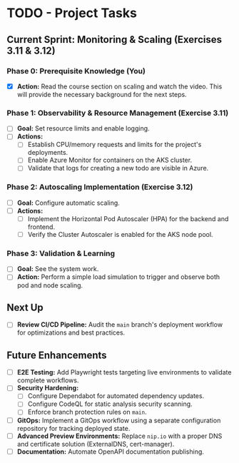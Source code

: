 # TODO - Project Tasks

## Current Sprint: Monitoring & Scaling (Exercises 3.11 & 3.12)

### Phase 0: Prerequisite Knowledge (You)
- [x] **Action:** Read the course section on scaling and watch the video. This will provide the necessary background for the next steps.

### Phase 1: Observability & Resource Management (Exercise 3.11)
- [ ] **Goal:** Set resource limits and enable logging.
- [ ] **Actions:**
    - [ ] Establish CPU/memory requests and limits for the project's deployments.
    - [ ] Enable Azure Monitor for containers on the AKS cluster.
    - [ ] Validate that logs for creating a new todo are visible in Azure.

### Phase 2: Autoscaling Implementation (Exercise 3.12)
- [ ] **Goal:** Configure automatic scaling.
- [ ] **Actions:**
    - [ ] Implement the Horizontal Pod Autoscaler (HPA) for the backend and frontend.
    - [ ] Verify the Cluster Autoscaler is enabled for the AKS node pool.

### Phase 3: Validation & Learning
- [ ] **Goal:** See the system work.
- [ ] **Action:** Perform a simple load simulation to trigger and observe both pod and node scaling.

## Next Up
- [ ] **Review CI/CD Pipeline:** Audit the `main` branch's deployment workflow for optimizations and best practices.

## Future Enhancements
- [ ] **E2E Testing:** Add Playwright tests targeting live environments to validate complete workflows.
- [ ] **Security Hardening:**
    - [ ] Configure Dependabot for automated dependency updates.
    - [ ] Configure CodeQL for static analysis security scanning.
    - [ ] Enforce branch protection rules on `main`.
- [ ] **GitOps:** Implement a GitOps workflow using a separate configuration repository for tracking deployed state.
- [ ] **Advanced Preview Environments:** Replace `nip.io` with a proper DNS and certificate solution (ExternalDNS, cert-manager).
- [ ] **Documentation:** Automate OpenAPI documentation publishing.
